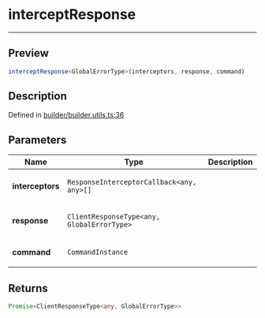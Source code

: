 
      
# interceptResponse

<div class="api-docs__separator" data-reactroot="">

---

</div><div class="api-docs__section">

## Preview

</div><div class="api-docs__preview fn">

```ts
interceptResponse<GlobalErrorType>(interceptors, response, command)
```

</div><div class="api-docs__section">

## Description

</div><div class="api-docs__description"><span class="api-docs__do-not-parse">



</span></div><div class="api-docs__definition">

Defined in [builder/builder.utils.ts:36](https://github.com/BetterTyped/hyper-fetch/blob/1a97772c/packages/core/src/builder/builder.utils.ts#L36)

</div><div class="api-docs__section">

## Parameters

</div><div class="api-docs__parameters"><table><thead><tr><th>Name</th><th>Type</th><th>Description</th></tr></thead><tbody><tr param-data="interceptors"><td>

**interceptors**

</td><td>

`ResponseInterceptorCallback<any, any>[]`

</td><td>



</td></tr><tr param-data="response"><td>

**response**

</td><td>

`ClientResponseType<any, GlobalErrorType>`

</td><td>



</td></tr><tr param-data="command"><td>

**command**

</td><td>

`CommandInstance`

</td><td>



</td></tr></tbody></table></div><div class="api-docs__section">

## Returns

</div><div class="api-docs__returns">

```ts
Promise<ClientResponseType<any, GlobalErrorType>>
```

</div>